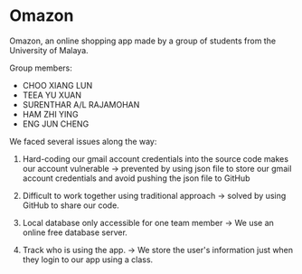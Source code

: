 # Omazon
Omazon, an online shopping app made by a group of students from the University of Malaya.

Group members:
- CHOO XIANG LUN
- TEEA YU XUAN 
- SURENTHAR A/L RAJAMOHAN
- HAM ZHI YING
- ENG JUN CHENG

We faced several issues along the way:
1. Hard-coding our gmail account credentials into the source code makes our account vulnerable
   -> prevented by using json file to store our gmail account credentials and avoid pushing the json file to GitHub

2. Difficult to work together using traditional approach 
   -> solved by using GitHub to share our code.
   
3. Local database only accessible for one team member 
   -> We use an online free database server.
   
4. Track who is using the app.
   -> We store the user's information just when they login to our app using a class.
